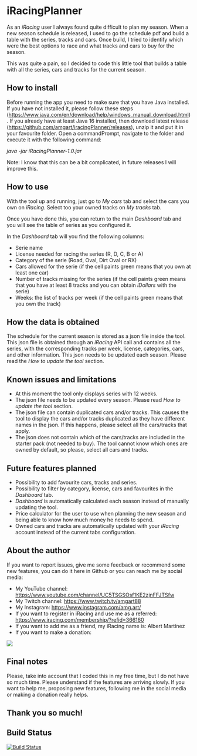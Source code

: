 # iRacingPlanner
As an *iRacing* user I always found quite difficult to plan my season. When a new season schedule is released, 
I used to go the schedule pdf and build a table with the series, tracks and cars. Once build, I tried to identify
which were the best options to race and what tracks and cars to buy for the season.

This was quite a pain, so I decided to code this little tool that builds a table with all the series, cars and
tracks for the current season.

## How to install
Before running the app you need to make sure that you have Java installed. If you have not installed it, please
follow these steps (https://www.java.com/en/download/help/windows_manual_download.html).
If you already have at least Java 16 installed, then download latest release 
(https://github.com/amgart/iracingPlanner/releases), unzip it and put it in your favourite folder.
Open a commandPrompt, navigate to the folder and execute it with the following command:

*java -jar iRacingPlanner-1.0.jar* 

Note: I know that this can be a bit complicated, in future releases I will improve this.

## How to use
With the tool up and running, just go to *My cars* tab and select the cars you own on *iRacing*. 
Select too your owned tracks on *My tracks* tab.

Once you have done this, you can return to the main *Dashboard* tab and you will see the table of series 
as you configured it.

In the *Dashboard* tab will you find the following columns:
* Serie name
* License needed for racing the series (R, D, C, B or A)
* Category of the serie (Road, Oval, Dirt Oval or RX)
* Cars allowed for the serie (if the cell paints green means that you own at least one car)
* Number of tracks missing for the series (if the cell paints green means that you have at least 8 tracks and you can obtain *iDollars* with the serie)
* Weeks: the list of tracks per week (if the cell paints green means that you own the track)

## How the data is obtained
The schedule for the current season is stored as a json file inside the tool. This json file is obtained through
an *iRacing* API call and contains all the series, with the corresponding tracks per week, license, categories, 
cars, and other information. This json needs to be updated each season. Please read the 
*How to update the tool* section.

## Known issues and limitations
* At this moment the tool only displays series with 12 weeks.
* The json file needs to be updated every season. Please read *How to update the tool* section.
* The json file can contain duplicated cars and/or tracks. This causes the tool to display the cars and/or tracks duplicated as they have different names in the json. If this happens, please select all the cars/tracks that apply.
* The json does not contain which of the cars/tracks are included in the starter pack (not needed to buy). The tool cannot know which ones are owned by default, so please, select all cars and tracks.

## Future features planned
* Possibility to add favourite cars, tracks and series.
* Possibility to filter by category, license, cars and favourites in the *Dashboard* tab.
* *Dashboard* is automatically calculated each season instead of manually updating the tool.
* Price calculator for the user to use when planning the new season and being able to know how much money he needs to spend.
* Owned cars and tracks are automatically updated with your *iRacing* account instead of the current tabs configuration.

## About the author
If you want to report issues, give me some feedback or recommend some new features, you can do it here in
Github or you can reach me by social media:

* My YouTube channel: https://www.youtube.com/channel/UC5TSGSOsf1KE2zjnFFJTSfw
* My Twitch channel: https://www.twitch.tv/amgart88
* My Instagram: https://www.instagram.com/amg.art/
* If you want to register in iRacing and use me as a referred: https://www.iracing.com/membership/?refid=366160
* If you want to add me as a friend, my iRacing name is: Albert Martínez
* If you want to make a donation:

[![](https://www.paypalobjects.com/es_ES/ES/i/btn/btn_donate_LG.gif)](https://www.paypal.com/cgi-bin/webscr?cmd=_s-xclick&hosted_button_id=WBC5FZRDZHMSE)


## Final notes
Please, take into account that I coded this in my free time, but I do not have so much time. Please understand
if the features are arriving slowly. 
If you want to help me, proposing new features, following me in the social media or making a donation 
really helps.

## Thank you so much!

## Build Status
[![Build Status](https://travis-ci.com/amgart/iracingPlanner.svg?token=fxGz683x8EKy5r4BMBoM&branch=develop)](https://travis-ci.com/amgart/iracingPlanner)


